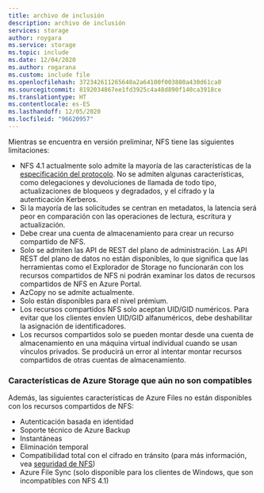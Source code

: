 ```yaml
---
title: archivo de inclusión
description: archivo de inclusión
services: storage
author: roygara
ms.service: storage
ms.topic: include
ms.date: 12/04/2020
ms.author: rogarana
ms.custom: include file
ms.openlocfilehash: 372342611265640a2a64100f003880a430d61ca0
ms.sourcegitcommit: 8192034867ee1fd3925c4a48d890f140ca3918ce
ms.translationtype: HT
ms.contentlocale: es-ES
ms.lasthandoff: 12/05/2020
ms.locfileid: "96620957"
---
```

Mientras se encuentra en versión preliminar, NFS tiene las siguientes limitaciones:

- NFS 4.1 actualmente solo admite la mayoría de las características de la [especificación del protocolo](https://tools.ietf.org/html/rfc5661). No se admiten algunas características, como delegaciones y devoluciones de llamada de todo tipo, actualizaciones de bloqueos y degradados, y el cifrado y la autenticación Kerberos.
- Si la mayoría de las solicitudes se centran en metadatos, la latencia será peor en comparación con las operaciones de lectura, escritura y actualización.
- Debe crear una cuenta de almacenamiento para crear un recurso compartido de NFS.
- Solo se admiten las API de REST del plano de administración. Las API REST del plano de datos no están disponibles, lo que significa que las herramientas como el Explorador de Storage no funcionarán con los recursos compartidos de NFS ni podrán examinar los datos de recursos compartidos de NFS en Azure Portal.
- AzCopy no se admite actualmente.
- Solo están disponibles para el nivel prémium.
- Los recursos compartidos NFS solo aceptan UID/GID numéricos. Para evitar que los clientes envíen UID/GID alfanuméricos, debe deshabilitar la asignación de identificadores.
- Los recursos compartidos solo se pueden montar desde una cuenta de almacenamiento en una máquina virtual individual cuando se usan vínculos privados. Se producirá un error al intentar montar recursos compartidos de otras cuentas de almacenamiento.

### <a name="azure-storage-features-not-yet-supported"></a>Características de Azure Storage que aún no son compatibles

Además, las siguientes características de Azure Files no están disponibles con los recursos compartidos de NFS:

- Autenticación basada en identidad
- Soporte técnico de Azure Backup
- Instantáneas
- Eliminación temporal
- Compatibilidad total con el cifrado en tránsito (para más información, vea [seguridad de NFS](../articles/storage/files/storage-files-compare-protocols.md#security))
- Azure File Sync (solo disponible para los clientes de Windows, que son incompatibles con NFS 4.1)
